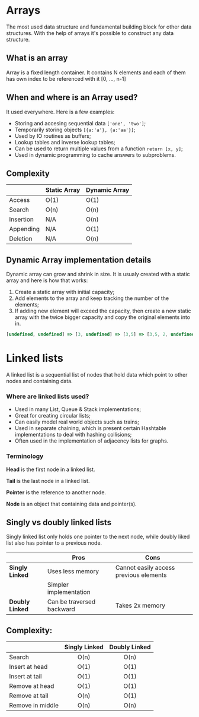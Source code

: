 # Arrays

The most used data structure and fundamental building block for other data structures. With the help of arrays it's possible to construct any data structure.

## What is an array

Array is a fixed length container. It contains N elements and each of them has own index to be referenced with it [0, ..., n-1]

## When and where is an Array used?

It used everywhere. Here is a few examples:

- Storing and accesing sequential data `['one', 'two']`;
- Temporarily storing objects `[{a:'a'}, {a:'aa'}]`;
- Used by IO routines as buffers;
- Lookup tables and inverse lookup tables;
- Can be used to return multiple values from a function `return [x, y]`;
- Used in dynamic programming to cache answers to subproblems.

## Complexity

|           | Static Array | Dynamic Array |
| --------- | ------------ | ------------- |
| Access    | O(1)         | O(1)          |
| Search    | O(n)         | O(n)          |
| Insertion | N/A          | O(n)          |
| Appending | N/A          | O(1)          |
| Deletion  | N/A          | O(n)          |

## Dynamic Array implementation details

Dynamic array can grow and shrink in size. It is usualy created with a static array and here is how that works:

1. Create a static array with initial capacity;
2. Add elements to the array and keep tracking the number of the elements;
3. If adding new element will exceed the capacity, then create a new static array with the twice bigger capacity and copy the original elements into in.

```js
[undefined, undefined] => [3, undefined] => [3,5] => [3,5, 2, undefined] => [3,5,2,9] => [3,5,2,9, 5, undefined, undefined, undefined]
```

# Linked lists

A linked list is a sequential list of nodes that hold data which point to other nodes and containing data.

### Where are linked lists used?

- Used in many List, Queue & Stack implementations;
- Great for creating circular lists;
- Can easily model real world objects such as trains;
- Used in separate chaining, which is present certain Hashtable implementations to deal with hashing collisions;
- Often used in the implementation of adjacency lists for graphs.

### Terminology

**Head** is the first node in a linked list.

**Tail** is the last node in a linked list.

**Pointer** is the reference to another node.

**Node** is an object that containing data and pointer(s).

## Singly vs doubly linked lists

Singly linked list only holds one pointer to the next node, while doubly liked list also has pointer to a previous node.

|                   | Pros                      | Cons                                   |
| ----------------- | ------------------------- | -------------------------------------- |
| **Singly Linked** | Uses less memory          | Cannot easily access previous elements |
|                   | Simpler implementation    |                                        |
| **Doubly Linked** | Can be traversed backward | Takes 2x memory                        |

## Complexity:

|                  | Singly Linked | Doubly Linked |
| ---------------- | :-----------: | :-----------: |
| Search           |     O(n)      |     O(n)      |
| Insert at head   |     O(1)      |     O(1)      |
| Insert at tail   |     O(1)      |     O(1)      |
| Remove at head   |     O(1)      |     O(1)      |
| Remove at tail   |     O(n)      |     O(1)      |
| Remove in middle |     O(n)      |     O(n)      |
